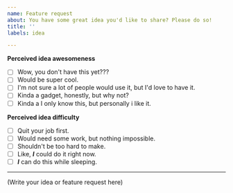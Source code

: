 ```yaml
---
name: Feature request
about: You have some great idea you'd like to share? Please do so!
title: ''
labels: idea

---
```


<!--
  This template is made to facilitate communication between you and the developer(s)
  of this project, and to get a better picture of what you are expecting. You are free
  to ignore it, but are encouraged to complete it.
  
  We've seen lots of feature requests on this project, some were perhaps too ambitious,
  and some were implemented & shipped overnight. Don't be afraid to propose your ideas
  either way, every one of them is considered and you will typically receive feedback
  within 72 hours.
-->

**Perceived idea awesomeness**
- [ ] Wow, you don't have this yet???
- [ ] Would be super cool.
- [ ] I'm not sure a lot of people would use it, but I'd love to have it.
- [ ] Kinda a gadget, honestly, but why not?
- [ ] Kinda a I only know this, but personally i like it.

**Perceived idea difficulty**
- [ ] Quit your job first.
- [ ] Would need some work, but nothing impossible.
- [ ] Shouldn't be too hard to make.
- [ ] Like, ***I*** could do it right now.
- [ ] ***I*** can do this while sleeping.

---

(Write your idea or feature request here)
